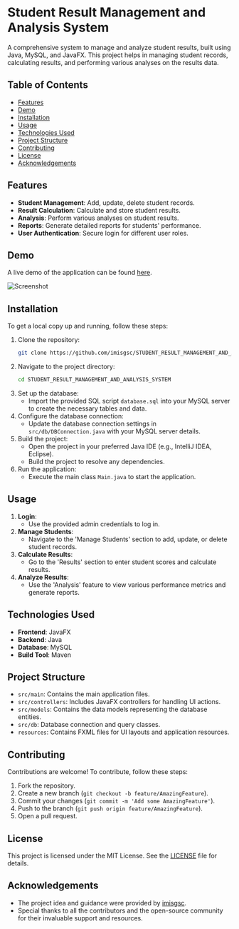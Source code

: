 # Student Result Management and Analysis System

A comprehensive system to manage and analyze student results, built using Java, MySQL, and JavaFX. This project helps in managing student records, calculating results, and performing various analyses on the results data.

## Table of Contents
- [Features](#features)
- [Demo](#demo)
- [Installation](#installation)
- [Usage](#usage)
- [Technologies Used](#technologies-used)
- [Project Structure](#project-structure)
- [Contributing](#contributing)
- [License](#license)
- [Acknowledgements](#acknowledgements)

## Features
- **Student Management**: Add, update, delete student records.
- **Result Calculation**: Calculate and store student results.
- **Analysis**: Perform various analyses on student results.
- **Reports**: Generate detailed reports for students' performance.
- **User Authentication**: Secure login for different user roles.

## Demo
A live demo of the application can be found [here](https://your-demo-link.com).

![Screenshot](https://your-screenshot-link.com)

## Installation
To get a local copy up and running, follow these steps:

1. Clone the repository:
    ```bash
    git clone https://github.com/imisgsc/STUDENT_RESULT_MANAGEMENT_AND_ANALYSIS_SYSTEM.git
    ```
2. Navigate to the project directory:
    ```bash
    cd STUDENT_RESULT_MANAGEMENT_AND_ANALYSIS_SYSTEM
    ```
3. Set up the database:
    - Import the provided SQL script `database.sql` into your MySQL server to create the necessary tables and data.
4. Configure the database connection:
    - Update the database connection settings in `src/db/DBConnection.java` with your MySQL server details.
5. Build the project:
    - Open the project in your preferred Java IDE (e.g., IntelliJ IDEA, Eclipse).
    - Build the project to resolve any dependencies.
6. Run the application:
    - Execute the main class `Main.java` to start the application.

## Usage
1. **Login**:
   - Use the provided admin credentials to log in.
2. **Manage Students**:
   - Navigate to the 'Manage Students' section to add, update, or delete student records.
3. **Calculate Results**:
   - Go to the 'Results' section to enter student scores and calculate results.
4. **Analyze Results**:
   - Use the 'Analysis' feature to view various performance metrics and generate reports.

## Technologies Used
- **Frontend**: JavaFX
- **Backend**: Java
- **Database**: MySQL
- **Build Tool**: Maven

## Project Structure
- `src/main`: Contains the main application files.
- `src/controllers`: Includes JavaFX controllers for handling UI actions.
- `src/models`: Contains the data models representing the database entities.
- `src/db`: Database connection and query classes.
- `resources`: Contains FXML files for UI layouts and application resources.

## Contributing
Contributions are welcome! To contribute, follow these steps:

1. Fork the repository.
2. Create a new branch (`git checkout -b feature/AmazingFeature`).
3. Commit your changes (`git commit -m 'Add some AmazingFeature'`).
4. Push to the branch (`git push origin feature/AmazingFeature`).
5. Open a pull request.

## License
This project is licensed under the MIT License. See the [LICENSE](LICENSE) file for details.

## Acknowledgements
- The project idea and guidance were provided by [imisgsc](https://github.com/imisgsc).
- Special thanks to all the contributors and the open-source community for their invaluable support and resources.
